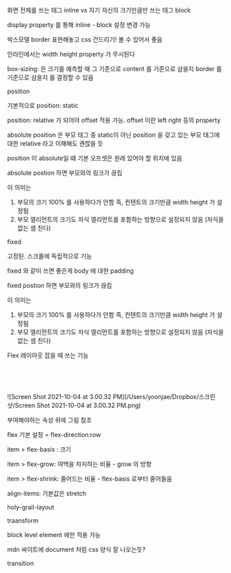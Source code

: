 

화면 전체를 쓰는 태그 inline vs 자기 자신의 크기만큼만 쓰는 태그 block

display property 를 통해 inline - block 설정 변경 가능



박스모델 border 표현해놓고 css 건드리기! 볼 수 있어서 좋음

인라인에서는 width height property 가 무시된다



box-sizing: 은 크기를 예측할 때 그 기준으로 content 를 기준으로 삼을지 border 를 기준으로 삼을지 를 결정할 수 있음





position

기본적으로 position: static

position: relative 가 되어야 offset 적용 가능. offset 이란 left right 등의 property

absolute position 은 부모 태그 중 static이 아닌 position 을 갖고 있는 부모 태그에 대한 relative 라고 이해해도 괜찮을 듯

position 이 absolute일 떄 기본 오프셋은 원래 있어야 할 위치에 있음  

absolute postion 하면 부모와의 링크가 끊킴

이 의미는

1. 부모의 크기 100% 를 사용하다가 안함 즉, 컨텐트의 크기만큼 width height 가 설정됨
2. 부모 엘리먼트의 크기도 자식 엘리먼트를 포함하는 방향으로 설정되지 않음 (자식을 없는 셈 친다)



fixed

 고정된. 스크롤에 독립적으로 기능 

fixed 와 같이 쓰면 좋은게 body 에 대한 padding

fixed postion 하면 부모와의 링크가 끊킴

이 의미는

1. 부모의 크기 100% 를 사용하다가 안함 즉, 컨텐트의 크기만큼 width height 가 설정됨
2. 부모 엘리먼트의 크기도 자식 엘리먼트를 포함하는 방향으로 설정되지 않음 (자식을 없는 셈 친다)



Flex 레이아웃 잡을 때 쓰는 기능

<container>

​	<item></item>

​	<item></item>

</container>

![Screen Shot 2021-10-04 at 3.00.32 PM](/Users/yoonjae/Dropbox/스크린샷/Screen Shot 2021-10-04 at 3.00.32 PM.png)



부여해야하는 속성 위에 그림 참조

flex 기본 설정 = flex-direction:row

item > flex-basis : 크기

item > flex-grow: 여백을 차지하는 비율 - grow 의 방향

item > flex-shrink: 줄어드는 비율 - flex-basis 로부터 줄어들음

align-items: 기본값은 stretch



holy-grail-layout



traansform

block level element 에만 적용 가능

mdn 싸이트에 document 처럼 css 양식 잘 나오는듯?



transition

